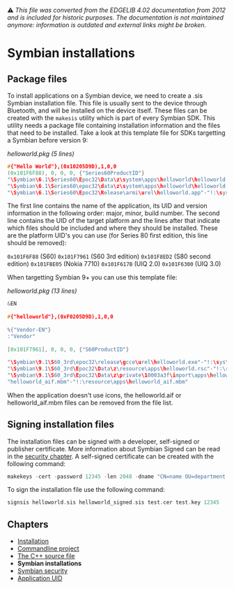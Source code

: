 :warning: _This file was converted from the EDGELIB 4.02 documentation from 2012 and is included for historic purposes. The documentation is not maintained anymore: information is outdated and external links might be broken._

# Symbian installations

## Package files
To install applications on a Symbian device, we need to create a .sis Symbian installation file. This file is usually sent to the device through Bluetooth, and will be installed on the device itself. These files can be created with the `makesis` utility which is part of every Symbian SDK. This utility needs a package file containing installation information and the files that need to be installed. Take a look at this template file for SDKs targetting a Symbian before version 9:

_helloworld.pkg (5 lines)_
```c++
#{"Hello World"},(0x10205D9D),1,0,0 
(0x101F6F88), 0, 0, 0, {"Series60ProductID"} 
"\Symbian\6.1\Series60\Epoc32\Data\z\system\apps\helloworld\helloworld.rsc"-"!:\system\apps\helloworld\helloworld.rsc" 
"\Symbian\6.1\Series60\epoc32\data\z\system\apps\helloworld\helloworld.aif"-"!:\system\apps\helloworld\helloworld.aif"
"\Symbian\6.1\Series60\Epoc32\Release\armi\urel\helloworld.app"-"!:\system\apps\helloworld\helloworld.app"
```

The first line contains the name of the application, its UID and version information in the following order: major, minor, build number. The second line contains the UID of the target platform and the lines after that indicate which files should be included and where they should be installed. These are the platform UID's you can use (for Series 80 first edition, this line should be removed):

`0x101F6F88` (S60) 
`0x101F7961` (S60 3rd edition) 
`0x101F8ED2` (S80 second edition) 
`0x101FBE05` (Nokia 7710) 
`0x101F617B` (UIQ 2.0) 
`0x101F6300` (UIQ 3.0)

When targetting Symbian 9+ you can use this template file:

_helloworld.pkg (13 lines)_
```c++
&EN
 
#{"helloworld"},(0xF0205D9D),1,0,0
 
%{"Vendor-EN"}
:"Vendor"
 
[0x101F7961], 0, 0, 0, {"S60ProductID"}
 
"\Symbian\9.1\S60_3rd\epoc32\release\gcce\urel\helloworld.exe"-"!:\sys\bin\helloworld.exe"
"\Symbian\9.1\S60_3rd\Epoc32\Data\z\resource\apps\helloworld.rsc"-"!:\resource\apps\helloworld.rsc"
"\Symbian\9.1\S60_3rd\Epoc32\Data\z\private\10003a3f\import\apps\helloworld_reg.rsc"-"!:\private\10003a3f\import\apps\helloworld_reg.rsc"
"helloworld_aif.mbm"-"!:\resource\apps\helloworld_aif.mbm"
```

When the application doesn't use icons, the helloworld.aif or helloworld_aif.mbm files can be removed from the file list.

## Signing installation files
The installation files can be signed with a developer, self-signed or publisher certificate. More information about Symbian Signed can be read in the [security chapter](getting_started_symbian_security.md). A self-signed certificate can be created with the following command:

```c++
makekeys -cert -password 12345 -len 2048 -dname "CN=name OU=department OR=company CO=US EM=address@host.com" test.key test.cer
```

To sign the installation file use the following command:


```c++
signsis helloworld.sis helloworld_signed.sis test.cer test.key 12345
```

## Chapters
* [Installation](getting_started_symbian_installation.md)
* [Commandline project](getting_started_symbian_cmdproject.md)
* [The C++ source file](getting_started_symbian_sourcefile.md)
* **Symbian installations**
* [Symbian security](getting_started_symbian_security.md)
* [Application UID](getting_started_symbian_appuid.md)

